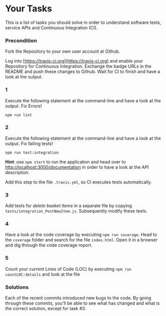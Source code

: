 # Your Tasks #
This is a list of tasks you should solve in order to understand software tests, service APIs and Continuous Integration (CI).

### Precondition ###

Fork the Repository to your own user account at Github.

Log into [https://travis-ci.org](https://travis-ci.org) and enable your Repository for Continuous Integration. Exchange the badge URLs in the README and push these changes to Github. Wait for CI to finish and have a look at the output.

### 1 ###
Execute the following statement at the command-line and have a look at the output. Fix Errors!

`npm run lint`

### 2 ####

Execute the following statement at the command-line and have a look at the output. Fix failing tests!

`npm run test:integration`

**Hint**: use `npm start` to run the application and head over to [http://localhost:3000/documentation](http://localhost:3000/documentation) in order to have a look at the API description.

Add this step to the file `.travis.yml`, so CI executes tests automatically.

### 3 ###

Add tests for *delete basket items* in a separate file by copying `tests/integration_PostNewItem.js`. Subsequently modify these tests.

### 4 ###

Have a look at the code coverage by executing `npm run coverage`. Head to the `coverage` folder and search for the file `index.html`. Open it in a browser and dig through the code coverage report.

### 5 ###

Count your current Lines of Code (LOC) by executing `npm run countLOC:details` and look at the file

### Solutions ###
Each of the recent commits introduced new bugs to the code. By going through these commits, you'll be able to see what has changed and what is the correct solution, except for task #3.
